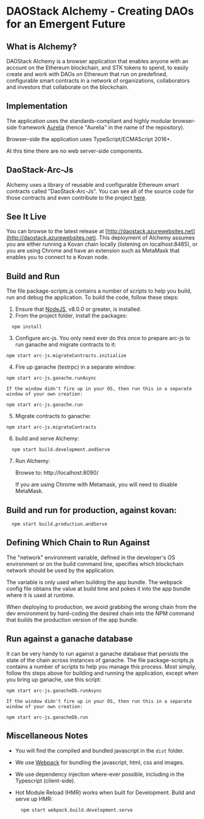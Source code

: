 # DAOStack Alchemy - Creating DAOs for an Emergent Future

## What is Alchemy?

DAOStack Alchemy is a browser application that enables anyone with an account on the Ethereum blockchain, and STK tokens to spend, to easily create and work with DAOs on Ethereum that run on predefined, configurable smart contracts in a network of organizations, collaborators and investors that collaborate on the blockchain.

## Implementation

The application uses the standards-compliant and highly modular browser-side framework [Aurelia](http://aurelia.io) (hence "Aurelia" in the name of the repository).

Browser-side the application uses TypeScript/ECMAScript 2016+.

At this time there are no web server-side components.

## DaoStack-Arc-Js

Alchemy uses a library of reusable and configurable Ethereum smart contracts called "DaoStack-Arc-Js". You can see all of the source code for those contracts and even contribute to the project [here](https://github.com/daostack/arc-js).

## See It Live

You can browse to the latest release at [http://daostack.azurewebsites.net](http://daostack.azurewebsites.net). This deployment of Alchemy assumes you are either running a Kovan chain locally (listening on localhost:8485), or you are using Chrome and have an extension such as MetaMask that enables you to connect to a Kovan node.

## Build and Run

The file package-scripts.js contains a number of scripts to help you build, run and debug the application.  To build the code, follow these steps:

1. Ensure that [NodeJS](http://nodejs.org/), v8.0.0 or greater, is installed.
2. From the project folder, install the packages:

```shell
  npm install
```

3. Configure arc-js. You only need ever do this once to prepare arc-js to run ganache and migrate contracts to it:

```shell
npm start arc-js.migrateContracts.initialize
```

4. Fire up ganache (testrpc) in a separate window:

```shell
npm start arc-js.ganache.runAsync
```

    If the window didn't fire up in your OS, then run this in a separate window of your own creation:

```shell
npm start arc-js.ganache.run
```

5. Migrate contracts to ganache:

```shell
npm start arc-js.migrateContracts
```

6. build and serve Alchemy:

```shell
  npm start build.development.andServe
```

7. Run Alchemy:

   Browse to: http://localhost:8090/

   If you are using Chrome with Metamask, you will need to disable MetaMask.

## Build and run for production, against kovan:

```shell
  npm start build.production.andServe
```

## Defining Which Chain to Run Against

The "network" environment variable, defined in the developer's OS environment or on the build command line, specifies which blockchain network should be used by the application.

The variable is only used when building the app bundle. The webpack config file obtains the value at build time and pokes it into the app bundle where it is used at runtime.

When deploying to production, we avoid grabbing the wrong chain from the dev environment by hard-coding the desired chain into the NPM command that builds the production version of the app bundle.

## Run against a ganache database

It can be very handy to run against a ganache database that persists the state of the chain across instances of ganache.  The file package-scripts.js contains a number of scripts to help you manage this process.  Most simply, follow ths steps above for building and running the application, except when you bring up ganache, use this script:

 ```shell
npm start arc-js.ganacheDb.runAsync
```

    If the window didn't fire up in your OS, then run this in a separate window of your own creation:

```shell
npm start arc-js.ganacheDb.run
```

## Miscellaneous Notes

* You will find the compiled and bundled javascript in the `dist` folder.

* We use [Webpack](https://webpack.js.org/) for bundling the javascript, html, css and images.

* We use dependency injection where-ever possible, including in the Typescript (client-side).

* Hot Module Reload (HMR) works when built for Development. Build and serve up HMR:

  ```shell
    npm start webpack.build.development.serve
  ```
